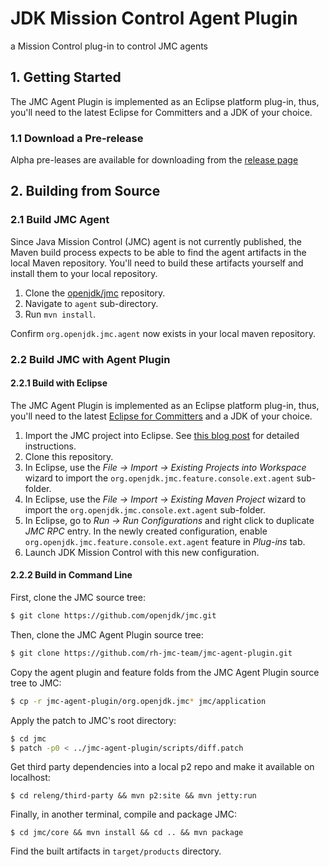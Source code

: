 # JDK Mission Control Agent Plugin

a Mission Control plug-in to control JMC agents

## 1. Getting Started

The JMC Agent Plugin is implemented as an Eclipse platform plug-in, thus, you'll need to the latest Eclipse for Committers and a JDK of your choice.

### 1.1 Download a Pre-release

Alpha pre-leases are available for downloading from the [release page](https://github.com/rh-jmc-team/jmc-agent-plugin/releases/)

## 2. Building from Source

### 2.1 Build JMC Agent

Since Java Mission Control (JMC) agent is not currently published, the Maven build process expects to be able to find the agent artifacts in the local Maven repository. You'll need to build these artifacts yourself and install them to your local repository.

1. Clone the [openjdk/jmc](https://github.com/openjdk/jmc) repository.
2. Navigate to `agent` sub-directory.
3. Run `mvn install`.

Confirm `org.openjdk.jmc.agent` now exists in your local maven repository.

### 2.2 Build JMC with Agent Plugin

#### 2.2.1 Build with Eclipse 

The JMC Agent Plugin is implemented as an Eclipse platform plug-in, thus, you'll need to the latest [Eclipse for Committers](https://www.eclipse.org/downloads/packages/release/2020-03/r/eclipse-ide-eclipse-committers) and a JDK of your choice.

1. Import the JMC project into Eclipse. See [this blog post](http://hirt.se/blog/?p=989) for detailed instructions. 
2. Clone this repository. 
3. In Eclipse, use the *File -> Import -> Existing Projects into Workspace* wizard to import the `org.openjdk.jmc.feature.console.ext.agent` sub-folder.
4. In Eclipse, use the *File -> Import -> Existing Maven Project* wizard to import the `org.openjdk.jmc.console.ext.agent` sub-folder.
5. In Eclipse, go to *Run -> Run Configurations* and right click to duplicate *JMC RPC* entry.  In the newly created configuration, enable `org.openjdk.jmc.feature.console.ext.agent` feature in *Plug-ins* tab.
6. Launch JDK Mission Control with this new configuration.

#### 2.2.2 Build in Command Line

First, clone the JMC source tree:
```sh
$ git clone https://github.com/openjdk/jmc.git
```

Then, clone the JMC Agent Plugin source tree:
```sh
$ git clone https://github.com/rh-jmc-team/jmc-agent-plugin.git
```

Copy the agent plugin and feature folds from the JMC Agent Plugin source tree to JMC:
```sh
$ cp -r jmc-agent-plugin/org.openjdk.jmc* jmc/application
```

Apply the patch to JMC's root directory:
```sh
$ cd jmc
$ patch -p0 < ../jmc-agent-plugin/scripts/diff.patch
``` 

Get third party dependencies into a local p2 repo and make it available on localhost:
```
$ cd releng/third-party && mvn p2:site && mvn jetty:run
```

Finally, in another terminal, compile and package JMC:
```
$ cd jmc/core && mvn install && cd .. && mvn package
```

Find the built artifacts in `target/products` directory.
